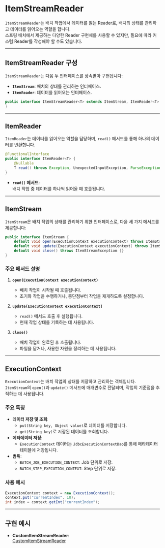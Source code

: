 # ItemStreamReader

`ItemStreamReader`는 배치 작업에서 데이터를 읽는 Reader로, 배치의 상태를 관리하고 데이터를 읽어오는 역할을 합니다.  
스프링 배치에서 제공하는 다양한 Reader 구현체를 사용할 수 있지만, 필요에 따라 커스텀 Reader를 작성해야 할 수도 있습니다.

---

## ItemStreamReader 구성

`ItemStreamReader`는 다음 두 인터페이스를 상속받아 구현됩니다:
- **`ItemStream`**: 배치의 상태를 관리하는 인터페이스.
- **`ItemReader`**: 데이터를 읽어오는 인터페이스.

```java
public interface ItemStreamReader<T> extends ItemStream, ItemReader<T> {
}
```

---

## ItemReader

`ItemReader`는 데이터를 읽어오는 역할을 담당하며, `read()` 메서드를 통해 하나의 데이터를 반환합니다.

```java
@FunctionalInterface
public interface ItemReader<T> {
    @Nullable
    T read() throws Exception, UnexpectedInputException, ParseException, NonTransientResourceException;
}
```

- **`read()` 메서드**:  
  배치 작업 중 데이터를 하나씩 읽어올 때 호출됩니다.

---

## ItemStream

`ItemStream`은 배치 작업의 상태를 관리하기 위한 인터페이스로, 다음 세 가지 메서드를 제공합니다:

```java
public interface ItemStream {
    default void open(ExecutionContext executionContext) throws ItemStreamException {}
    default void update(ExecutionContext executionContext) throws ItemStreamException {}
    default void close() throws ItemStreamException {}
}
```

### 주요 메서드 설명

1. **`open(ExecutionContext executionContext)`**  
   - 배치 작업이 시작될 때 호출됩니다.  
   - 초기화 작업을 수행하거나, 중단점부터 작업을 재개하도록 설정합니다.

2. **`update(ExecutionContext executionContext)`**  
   - `read()` 메서드 호출 후 실행됩니다.  
   - 현재 작업 상태를 기록하는 데 사용됩니다.

3. **`close()`**  
   - 배치 작업이 완료된 후 호출됩니다.  
   - 파일을 닫거나, 사용한 자원을 정리하는 데 사용됩니다.

---

## ExecutionContext

`ExecutionContext`는 배치 작업의 상태를 저장하고 관리하는 객체입니다.  
`ItemStream`의 `open()`과 `update()` 메서드에 매개변수로 전달되며, 작업의 기준점을 추적하는 데 사용됩니다.

### 주요 특징
- **데이터 저장 및 조회**:  
  - `put(String key, Object value)`로 데이터를 저장합니다.  
  - `get(String key)`로 저장된 데이터를 조회합니다.
- **메타데이터 저장**:  
  - `ExecutionContext` 데이터는 `JdbcExecutionContextDao`를 통해 메타데이터 테이블에 저장됩니다.
- **범위**:  
  - `BATCH_JOB_EXECUTION_CONTEXT`: Job 단위로 저장.  
  - `BATCH_STEP_EXECUTION_CONTEXT`: Step 단위로 저장.

### 사용 예시

```java
ExecutionContext context = new ExecutionContext();
context.put("currentIndex", 10);
int index = context.getInt("currentIndex");
```

---

## 구현 예시

- **CustomItemStreamReader**:  
  [CustomItemStreamReader](https://github.com/DHL7123/archive/blob/main/Batch_Study/SpringBatch/src/main/java/com/SpringBatch/SpringBatch/sample/CustomItemStreamReaderImpl.java)